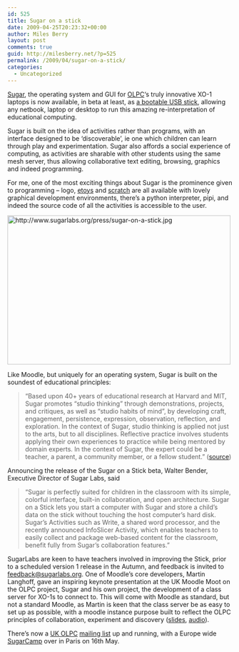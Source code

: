 ```yaml
---
id: 525
title: Sugar on a stick
date: 2009-04-25T20:23:32+00:00
author: Miles Berry
layout: post 
comments: true
guid: http://milesberry.net/?p=525
permalink: /2009/04/sugar-on-a-stick/
categories:
  - Uncategorized
---
```

[<img src="http://www.sugarlabs.org/assets/logo_white_12.png" alt="" align="left" />Sugar](http://www.sugarlabs.org/), the operating system and GUI for [OLPC](http://laptop.org)&#8216;s truly innovative XO-1 laptops is now available, in beta at least, as [a bootable USB stick](http://wiki.sugarlabs.org/go/Sugar_on_a_Stick), allowing any netbook, laptop or desktop to run this amazing re-interpretation of educational computing.

Sugar is built on the idea of activities rather than programs, with an interface designed to be &#8216;discoverable&#8217;, ie one which children can learn through play and experimentation. Sugar also affords a social experience of computing, as activities are sharable with other students using the same mesh server, thus allowing collaborative text editing, browsing, graphics and indeed programming.<!--more-->

<!--break-->

For me, one of the most exciting things about Sugar is the prominence given to programming &#8211; logo, [etoys](www.squeakland.org/) and [scratch](scratch.mit.edu/) are all available with lovely graphical development environments, there&#8217;s a python interpreter, pipi, and indeed the source code of all the activities is accessible to the user.

<p class="rtecenter">
  <img src="http://opensourceschools.org.uk/files/sugar-on-a-stick.jpg" alt="http://www.sugarlabs.org/press/sugar-on-a-stick.jpg" width="500" height="334" />
</p>

Like Moodle, but uniquely for an operating system, Sugar is built on the soundest of educational principles:

> &#8220;Based upon 40+ years of educational research at Harvard and MIT, Sugar promotes “studio thinking” through demonstrations, projects, and critiques, as well as “studio habits of mind”, by developing craft, engagement, persistence, expression, observation, reflection, and exploration. In the context of Sugar, studio thinking is applied not just to the arts, but to all disciplines. Reflective practice involves students applying their own experiences to practice while being mentored by domain experts. In the context of Sugar, the expert could be a teacher, a parent, a community member, or a fellow student.&#8221; ([source](http://www.sugarlabs.org/index.php?template=page&page=teachers))

Announcing the release of the Sugar on a Stick beta, Walter Bender, Executive Director of Sugar Labs, said

> &#8220;Sugar is perfectly suited for children in the classroom with its simple, colorful interface, built-in collaboration, and open architecture. Sugar on a Stick lets you start a computer with Sugar and store a child&#8217;s data on the stick without touching the host computer&#8217;s hard disk. Sugar&#8217;s Activities such as Write, a shared word processor, and the recently announced InfoSlicer Activity, which enables teachers to easily collect and package web-based content for the classroom, benefit fully from Sugar&#8217;s collaboration features.&#8221;

SugarLabs are keen to have teachers involved in improving the Stick, prior to a scheduled version 1 release in the Autumn, and feedback is invited to feedback@sugarlabs.org. One of Moodle&#8217;s core developers, Martin Langhoff, gave an inspiring keynote presentation at the UK Moodle Moot on the OLPC project, Sugar and his own project, the development of a class server for XO-1s to connect to. This will come with Moodle as standard, but not a standard Moodle, as Martin is keen that the class server be as easy to set up as possible, with a moodle instance purpose built to reflect the OLPC principles of collaboration, experiment and discovery ([slides](http://moodlemoot.org/mod/resource/view.php?id=309), [audio](http://moodlemoot.org/mod/resource/view.php?id=330)).

There&#8217;s now a [UK OLPC](wiki.laptop.org/go/OLPC_UK) [mailing list](http://lists.laptop.org/listinfo/olpc-uk) up and running, with a Europe wide [SugarCamp](http://sugarcamp.eventbrite.com/) over in Paris on 16th May.